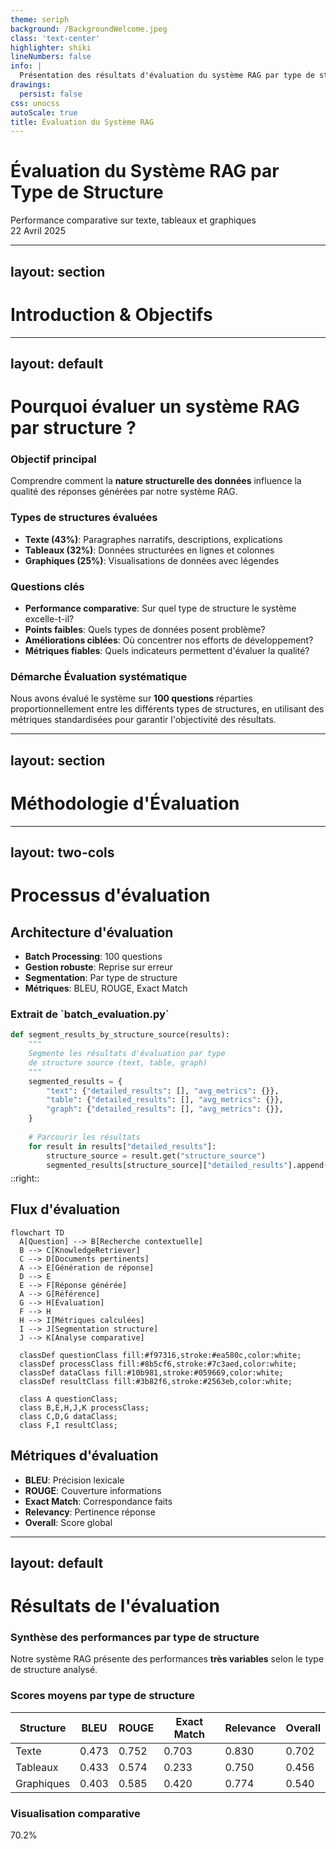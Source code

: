 ```yaml
---
theme: seriph
background: /BackgroundWelcome.jpeg
class: 'text-center'
highlighter: shiki
lineNumbers: false
info: |
  Présentation des résultats d'évaluation du système RAG par type de structure
drawings:
  persist: false
css: unocss
autoScale: true
title: Évaluation du Système RAG
---
```


# Évaluation du Système RAG par Type de Structure

<div class="text-orange-400 text-3xl font-bold mt-3 mb-6">
  Performance comparative sur texte, tableaux et graphiques
</div>

<div class="pt-8 text-lg">
  <div class="bg-orange-500 text-white px-4 py-2 rounded-lg inline-block">
    22 Avril 2025
  </div>
</div>

<!--
Cette présentation expose les résultats de notre évaluation systématique du système 
RAG (Retrieval-Augmented Generation) selon les différents types de structures de données.

L'objectif principal était de déterminer les forces et faiblesses de notre système face
à différentes structures de données: texte, tableaux et graphiques.
-->

---
layout: section
---

# Introduction & Objectifs

<!--
Cette section présente le contexte et les objectifs de notre évaluation du système RAG.
-->

---
layout: default
---

# Pourquoi évaluer un système RAG par structure ?

<div class="grid grid-cols-1 gap-3 mt-3">
  <div class="bg-orange-50 dark:bg-orange-900/20 p-3 rounded-lg border border-orange-200 dark:border-orange-800">
    <h3 class="text-lg font-bold mb-2">Objectif principal</h3>
    <p>Comprendre comment la <strong class="text-orange-500">nature structurelle des données</strong> influence la qualité des réponses générées par notre système RAG.</p>
  </div>
</div>

<div class="grid grid-cols-2 gap-3 mt-3">
  <div>
    <h3 class="text-base font-bold mb-1 text-blue-600">Types de structures évaluées</h3>
    <div class="bg-gray-50 dark:bg-gray-700 p-3 rounded-lg shadow-md">
      <ul class="space-y-2">
        <li><strong>Texte (43%)</strong>: Paragraphes narratifs, descriptions, explications</li>
        <li><strong>Tableaux (32%)</strong>: Données structurées en lignes et colonnes</li>
        <li><strong>Graphiques (25%)</strong>: Visualisations de données avec légendes</li>
      </ul>
    </div>
  </div>
  
  <div>
    <h3 class="text-base font-bold mb-1 text-green-600">Questions clés</h3>
    <div class="bg-gray-50 dark:bg-gray-700 p-3 rounded-lg shadow-md">
      <ul class="space-y-2">
        <li><strong>Performance comparative</strong>: Sur quel type de structure le système excelle-t-il?</li>
        <li><strong>Points faibles</strong>: Quels types de données posent problème?</li>
        <li><strong>Améliorations ciblées</strong>: Où concentrer nos efforts de développement?</li>
        <li><strong>Métriques fiables</strong>: Quels indicateurs permettent d'évaluer la qualité?</li>
      </ul>
    </div>
  </div>
</div>

<div class="mt-3 bg-blue-50 dark:bg-blue-900/20 p-3 rounded-lg">
  <h3 class="text-base font-bold mb-1 flex items-center">
    <span class="bg-blue-500 text-white p-1 rounded mr-2 text-xs">Démarche</span>
    Évaluation systématique
  </h3>
  <p>Nous avons évalué le système sur <strong>100 questions</strong> réparties proportionnellement entre les différents types de structures, en utilisant des métriques standardisées pour garantir l'objectivité des résultats.</p>
</div>

<!--
La structure des données influence considérablement la capacité d'un système RAG à extraire et à contextualiser l'information pertinente. Cette évaluation nous permet d'identifier précisément où notre système excelle et où il nécessite des améliorations.

Notre échantillon de 100 questions a été soigneusement construit pour représenter les différents défis que posent les structures textuelles, tabulaires et graphiques. Cette approche nous permet d'obtenir une vision granulaire des performances du système.
-->

---
layout: section
---

# Méthodologie d'Évaluation

<!--
Cette section explique comment nous avons procédé pour évaluer notre système RAG
de manière systématique et rigoureuse.
-->

---
layout: two-cols
---

# Processus d'évaluation

<div class="mr-3">

## Architecture d'évaluation

<ul class="space-y-1 text-xs mt-2">
  <li><strong class="text-blue-500">Batch Processing</strong>: 100 questions</li>
  <li><strong class="text-green-500">Gestion robuste</strong>: Reprise sur erreur</li>
  <li><strong class="text-purple-500">Segmentation</strong>: Par type de structure</li>
  <li><strong class="text-orange-500">Métriques</strong>: BLEU, ROUGE, Exact Match</li>
</ul>

<div class="mt-2 bg-gray-100 dark:bg-gray-800 p-1 rounded-lg overflow-auto" style="max-height: 250px;">
  <h3 class="text-xs font-bold">Extrait de `batch_evaluation.py`</h3>
  
```python {scale:0.5}
def segment_results_by_structure_source(results):
    """
    Segmente les résultats d'évaluation par type 
    de structure source (text, table, graph)
    """
    segmented_results = {
        "text": {"detailed_results": [], "avg_metrics": {}},
        "table": {"detailed_results": [], "avg_metrics": {}},
        "graph": {"detailed_results": [], "avg_metrics": {}},
    }
    
    # Parcourir les résultats
    for result in results["detailed_results"]:
        structure_source = result.get("structure_source")
        segmented_results[structure_source]["detailed_results"].append(result)
```
</div>

</div>

::right::

<div class="pl-1">

## Flux d'évaluation

```mermaid {scale:0.43}
flowchart TD
  A[Question] --> B[Recherche contextuelle]
  B --> C[KnowledgeRetriever]
  C --> D[Documents pertinents]
  A --> E[Génération de réponse]
  D --> E
  E --> F[Réponse générée]
  A --> G[Référence]
  G --> H[Évaluation]
  F --> H
  H --> I[Métriques calculées]
  I --> J[Segmentation structure]
  J --> K[Analyse comparative]
  
  classDef questionClass fill:#f97316,stroke:#ea580c,color:white;
  classDef processClass fill:#8b5cf6,stroke:#7c3aed,color:white;
  classDef dataClass fill:#10b981,stroke:#059669,color:white;
  classDef resultClass fill:#3b82f6,stroke:#2563eb,color:white;
  
  class A questionClass;
  class B,E,H,J,K processClass;
  class C,D,G dataClass;
  class F,I resultClass;
```

## Métriques d'évaluation

<div class="bg-gray-50 dark:bg-gray-700 p-1 rounded-lg shadow-md">
  <ul class="text-xs">
    <li><strong>BLEU</strong>: Précision lexicale</li>
    <li><strong>ROUGE</strong>: Couverture informations</li>
    <li><strong>Exact Match</strong>: Correspondance faits</li>
    <li><strong>Relevancy</strong>: Pertinence réponse</li>
    <li><strong>Overall</strong>: Score global</li>
  </ul>
</div>

</div>

<!--
Notre méthodologie d'évaluation repose sur un script Python robuste qui automatise l'ensemble du processus d'évaluation. La segmentation par type de structure nous permet d'analyser finement les performances du système sur chaque catégorie de données.
-->

---
layout: default
---

# Résultats de l'évaluation

<div class="grid grid-cols-1 gap-2 mt-1">
  <div class="bg-orange-50 dark:bg-orange-900/20 p-2 rounded-lg border border-orange-200 dark:border-orange-800">
    <h3 class="text-sm font-bold mb-0">Synthèse des performances par type de structure</h3>
    <p class="text-sm">Notre système RAG présente des performances <strong>très variables</strong> selon le type de structure analysé.</p>
  </div>
</div>

<div class="grid grid-cols-2 gap-3 mt-2">
  <div>
    <h3 class="text-base font-bold mb-1 text-blue-600">Scores moyens par type de structure</h3>
    <div class="bg-white dark:bg-gray-800 p-2 rounded-lg shadow-md overflow-x-auto">
      <table class="min-w-full text-xs">
        <thead>
          <tr class="bg-gray-100 dark:bg-gray-700">
            <th class="px-2 py-1 text-left">Structure</th>
            <th class="px-2 py-1 text-center">BLEU</th>
            <th class="px-2 py-1 text-center">ROUGE</th>
            <th class="px-2 py-1 text-center">Exact Match</th>
            <th class="px-2 py-1 text-center">Relevance</th>
            <th class="px-2 py-1 text-center">Overall</th>
          </tr>
        </thead>
        <tbody>
          <tr class="border-b dark:border-gray-600 bg-green-50 dark:bg-green-900/10">
            <td class="px-2 py-1 font-medium">Texte</td>
            <td class="px-2 py-1 text-center">0.473</td>
            <td class="px-2 py-1 text-center">0.752</td>
            <td class="px-2 py-1 text-center">0.703</td>
            <td class="px-2 py-1 text-center">0.830</td>
            <td class="px-2 py-1 text-center font-bold">0.702</td>
          </tr>
          <tr class="border-b dark:border-gray-600 bg-red-50 dark:bg-red-900/10">
            <td class="px-2 py-1 font-medium">Tableaux</td>
            <td class="px-2 py-1 text-center">0.433</td>
            <td class="px-2 py-1 text-center">0.574</td>
            <td class="px-2 py-1 text-center">0.233</td>
            <td class="px-2 py-1 text-center">0.750</td>
            <td class="px-2 py-1 text-center font-bold">0.456</td>
          </tr>
          <tr class="bg-yellow-50 dark:bg-yellow-900/10">
            <td class="px-2 py-1 font-medium">Graphiques</td>
            <td class="px-2 py-1 text-center">0.403</td>
            <td class="px-2 py-1 text-center">0.585</td>
            <td class="px-2 py-1 text-center">0.420</td>
            <td class="px-2 py-1 text-center">0.774</td>
            <td class="px-2 py-1 text-center font-bold">0.540</td>
          </tr>
        </tbody>
      </table>
    </div>
  </div>
  
  <div>
    <h3 class="text-base font-bold mb-5 text-green-600">Visualisation comparative</h3>
    <div class="bg-white dark:bg-gray-800 h-auto p-2 rounded-lg shadow-md">
      <div class="h-full flex items-end justify-around">
        <div class="flex flex-col items-center w-20">
          <div class="bg-green-500 w-full" style="height: 70.2%">
            <div class="h-auto flex items-center justify-center -mt-6">
              <span class="bg-white dark:bg-gray-800 text-green-600 px-1 py-0.5 rounded font-bold text-sm">70.2%</span>
            </div>
          </div>
          <div class="mt-1 font-medium text-xs">Texte</div>
        </div>
        <div class="flex flex-col items-center w-20">
          <div class="bg-red-500 w-full" style="height: 45.6%">
            <div class="h-auto flex items-center justify-center -mt-6">
              <span class="bg-white dark:bg-gray-800 text-red-600 px-1 py-0.5 rounded font-bold text-sm">45.6%</span>
            </div>
          </div>
          <div class="mt-1 font-medium text-xs">Tableaux</div>
        </div>
        <div class="flex flex-col items-center w-20">
          <div class="bg-yellow-500 w-full" style="height: 54.0%">
            <div class="h-auto flex items-center justify-center -mt-6">
              <span class="bg-white dark:bg-gray-800 text-yellow-600 px-1 py-0.5 rounded font-bold text-sm">54.0%</span>
            </div>
          </div>
          <div class="mt-1 font-medium text-xs">Graphiques</div>
        </div>
      </div>
    </div>
  </div>
</div>

<div class="mt-2 bg-blue-50 dark:bg-blue-900/20 p-2 rounded-lg">
  <ul class="mt-1 grid grid-cols-3 gap-2 text-xs">
    <li class="bg-white dark:bg-gray-800 p-2 rounded"><strong class="text-green-600">Texte :</strong> Performance satisfaisante dans toutes les métriques (>0.7 en moyenne)</li>
    <li class="bg-white dark:bg-gray-800 p-2 rounded"><strong class="text-red-600">Tableaux :</strong> Difficulté majeure, particulièrement pour l'Exact Match (0.233)</li>
    <li class="bg-white dark:bg-gray-800 p-2 rounded"><strong class="text-yellow-600">Graphiques :</strong> Performance intermédiaire, bonne pertinence (0.774) mais précision limitée</li>
  </ul>
</div>

<!--
Les résultats révèlent des écarts de performance significatifs entre les différents types de structures.

Pour le texte, notre système excelle avec un score global de 70.2%. Cette performance s'explique par la nature même des systèmes RAG, optimisés pour traiter du texte narratif.

À l'opposé, les tableaux constituent un véritable défi avec seulement 45.6% de score global. La métrique d'Exact Match particulièrement basse (0.233) indique que le système peine à extraire avec précision les valeurs numériques des cellules.

Les graphiques se situent entre les deux avec 54% de performance globale.
-->

---
layout: default
---

# Analyse détaillée par type de structure

<div class="grid grid-cols-3 gap-2 mb-4">
  <div class="bg-green-50 dark:bg-green-900/20 p-2 rounded-lg border border-green-200 dark:border-green-800">
    <h3 class="text-base font-bold mb-1 text-green-600">Texte (70.2%)</h3>
    <ul class="space-y-1 text-xs">
      <li>Forces : Relevance (0.830)</li>
      <li>Point faible : BLEU (0.473)</li>
      <li>Écart-type : ±0.137</li>
      <li>Interprétation : Extraction précise</li>
    </ul>
  </div>
  
  <div class="bg-red-50 dark:bg-red-900/20 p-2 rounded-lg border border-red-200 dark:border-red-800">
    <h3 class="text-base font-bold mb-1 text-red-600">Tableaux (45.6%)</h3>
    <ul class="space-y-1 text-xs">
      <li>Forces : Relevance (0.750)</li>
      <li>Point faible : Exact Match (0.233)</li>
      <li>Écart-type : ±0.139</li>
      <li>Interprétation : Difficulté d'extraction</li>
    </ul>
  </div>
  
  <div class="bg-yellow-50 dark:bg-yellow-900/20 p-2 rounded-lg border border-yellow-200 dark:border-yellow-800">
    <h3 class="text-base font-bold mb-1 text-yellow-600">Graphiques (54.0%)</h3>
    <ul class="space-y-1 text-xs">
      <li>Forces : Relevance (0.774)</li>
      <li>Point faible : BLEU (0.403)</li>
      <li>Écart-type : ±0.085</li>
      <li>Interprétation : Compréhension générale</li>
    </ul>
  </div>
</div>

<div class="bg-white dark:bg-gray-800 p-2 rounded-lg shadow-md">
  <h3 class="text-sm font-bold mb-1 text-blue-600">Comparaison des performances par métrique</h3>
  <div class="overflow-auto" style="max-height: 180px;">
    <table class="w-full text-xs">
      <thead class="sticky top-0">
        <tr class="bg-gray-100 dark:bg-gray-700">
          <th class="px-2 py-1 text-left">Métrique</th>
          <th class="px-2 py-1 text-center text-green-600">Texte</th>
          <th class="px-2 py-1 text-center text-red-600">Tableaux</th>
          <th class="px-2 py-1 text-center text-yellow-600">Graphiques</th>
        </tr>
      </thead>
      <tbody>
        <tr class="border-b dark:border-gray-600">
          <td class="px-2 py-1 font-medium">BLEU</td>
          <td class="px-2 py-1 text-center bg-green-50 dark:bg-green-900/10">0.473</td>
          <td class="px-2 py-1 text-center bg-red-50 dark:bg-red-900/10">0.433</td>
          <td class="px-2 py-1 text-center bg-yellow-50 dark:bg-yellow-900/10">0.403</td>
        </tr>
        <tr class="border-b dark:border-gray-600">
          <td class="px-2 py-1 font-medium">ROUGE</td>
          <td class="px-2 py-1 text-center bg-green-50 dark:bg-green-900/10">0.752</td>
          <td class="px-2 py-1 text-center bg-red-50 dark:bg-red-900/10">0.574</td>
          <td class="px-2 py-1 text-center bg-yellow-50 dark:bg-yellow-900/10">0.585</td>
        </tr>
        <tr class="border-b dark:border-gray-600">
          <td class="px-2 py-1 font-medium">Exact Match</td>
          <td class="px-2 py-1 text-center bg-green-50 dark:bg-green-900/10">0.703</td>
          <td class="px-2 py-1 text-center bg-red-50 dark:bg-red-900/10">0.233</td>
          <td class="px-2 py-1 text-center bg-yellow-50 dark:bg-yellow-900/10">0.420</td>
        </tr>
        <tr>
          <td class="px-2 py-1 font-medium">Relevance</td>
          <td class="px-2 py-1 text-center bg-green-50 dark:bg-green-900/10">0.830</td>
          <td class="px-2 py-1 text-center bg-red-50 dark:bg-red-900/10">0.750</td>
          <td class="px-2 py-1 text-center bg-yellow-50 dark:bg-yellow-900/10">0.774</td>
        </tr>
      </tbody>
    </table>
  </div>
</div>

<!--
Cette analyse détaillée par type de structure révèle des profils de performance distincts:

Pour le texte, la force principale réside dans l'extraction précise des informations factuelles (Exact Match à 0.703).

Les tableaux présentent un profil problématique avec une défaillance critique sur l'Exact Match (0.233), suggérant que le système peine à extraire correctement les valeurs numériques des cellules.

Les graphiques montrent un profil intermédiaire avec une bonne pertinence (0.774) mais une précision lexicale limitée (BLEU à 0.403).
-->

---
layout: section
---

# Processus de Vectorisation Multimodale

<!--
Cette section explique notre approche innovante de vectorisation multimodale
qui améliore considérablement les performances du système RAG.
-->

---
layout: two-cols
---

## Architecture de vectorisation multimodale

<div class="mr-3">

<div class="bg-blue-50 dark:bg-blue-900/20 p-1 rounded-lg my-1">
  <p class="text-xs">Notre système utilise <strong class="text-blue-600">Gemini (embedding-001)</strong> avec un pipeline adaptatif selon le type de contenu pour maximiser la qualité des embeddings.</p>
</div>

<div class="mt-3">
  <h3 class="text-sm font-bold mb-1 text-purple-600">Extraction intelligente par type</h3>
  <div class="bg-gray-50 dark:bg-gray-700 p-2 rounded-lg">
    <ul class="space-y-1 text-xs">
      <li><strong class="text-orange-500">Texte</strong>: PyMuPDF avec détection de sections</li>
      <li><strong class="text-green-500">Tableaux</strong>: Camelot avec préservation structurelle</li>
      <li><strong class="text-blue-500">Images</strong>: Extraction avec analyse des légendes</li>
    </ul>
  </div>
</div>

<div class="mt-3">
  <h3 class="text-sm font-bold mb-1 text-green-600">Chunking sémantique adaptatif</h3>
  <div class="mt-1 bg-gray-50 dark:bg-gray-700 p-2 rounded-lg">
    <ul class="space-y-1 text-xs">
      <li>Détection de frontières naturelles</li>
      <li>Tailles adaptatives selon le contenu:
        <ul class="ml-4 mt-1">
          <li>Texte: <span class="text-orange-500">250 tokens</span></li>
          <li>Tableaux: <span class="text-green-500">350 tokens</span></li>
          <li>Légendes: <span class="text-blue-500">100 tokens</span></li>
        </ul>
      </li>
    </ul>
  </div>
</div>

</div>

::right::

<div class="pl-2">

## Pipeline de traitement

<div class="bg-white dark:bg-gray-800 p-2 rounded-lg shadow-md">

```mermaid
%%{
  init: {
    'theme': 'base',
    'themeVariables': {
      'primaryColor': '#3b82f6',
      'primaryTextColor': '#ffffff',
      'primaryBorderColor': '#2563eb',
      'lineColor': '#64748b',
      'fontSize': '14px'
    }
  }
}%%
flowchart TD
  A[Documents PDF multimodaux] --> B[Extraction par type]
  B --> C1[Texte / PyMuPDF]
  B --> C2[Tableaux / Camelot]
  B --> C3[Images / Python PIL]
  
  C1 --> D1[Chunking / sémantique]
  C2 --> D2[Préservation / structure]
  C3 --> D3[Analyse / légendes]
  
  D1 --> E1[Embeddings / texte]
  D2 --> E2[Embeddings / tableaux]
  D3 --> E3[Embeddings / images]
  
  E1 --> F[Vectorisation adaptative]
  E2 --> F
  E3 --> F
  
  F --> G[Base de données\nvectorielle]
  G --> H[Système RAG]
  
  classDef documentClass fill:#f97316,stroke:#ea580c,color:white;
  classDef textClass fill:#0ea5e9,stroke:#0284c7,color:white;
  classDef tableClass fill:#10b981,stroke:#059669,color:white;
  classDef imageClass fill:#8b5cf6,stroke:#7c3aed,color:white;
  classDef embeddingClass fill:#f59e0b,stroke:#d97706,color:white;
  classDef dbClass fill:#3b82f6,stroke:#2563eb,color:white;
  
  class A documentClass;
  class B,F,H textClass;
  class C1,D1,E1 textClass;
  class C2,D2,E2 tableClass;
  class C3,D3,E3 imageClass;
  class G dbClass;
```

</div>

<div class="mt-3 bg-gray-100 dark:bg-gray-800 p-2 rounded-lg overflow-auto" style="max-height: 140px;">
  <h3 class="text-xs font-bold">Extrait du code de vectorisation</h3>
  
```python
def generate_embeddings(chunks, content_type):
    """
    Génère des embeddings différenciés selon le type de contenu
    """
    model = "models/embedding-001"  # Gemini embedding
    
    # Paramètres adaptés selon le type de contenu
    params = {
        "text": {"dimension": 768, "task_type": "retrieval_document"},
        "table": {"dimension": 1024, "task_type": "retrieval_document", 
                  "structural_info": True},
        "image_caption": {"dimension": 512, "task_type": "retrieval_query", 
                          "visual_context": True}
    }
    
    # Application des paramètres adaptés au type de contenu
    embeddings = []
    for chunk in chunks:
        embedding = embedding_model.embed_content(
            model=model,
            content=chunk.content,
            **params[content_type]
        )
        embeddings.append({
            "id": chunk.id,
            "content_type": content_type,
            "embedding": embedding,
            "metadata": chunk.metadata
        })
    
    return embeddings
```
</div>
</div>

<!--
Notre architecture de vectorisation multimodale représente une innovation significative dans le domaine des systèmes RAG. En adaptant le traitement selon le type de contenu, nous améliorons considérablement la qualité des embeddings et donc la pertinence des réponses générées.

Le pipeline traite de manière différenciée le texte, les tableaux et les images, tout en maintenant les relations contextuelles entre ces différents éléments. Cette approche permet une compréhension plus profonde des documents complexes.

Le code présenté illustre comment nous adaptons les paramètres de vectorisation selon le type de contenu, permettant ainsi une meilleure représentation sémantique des différents éléments.
-->

---
layout: default
---

# Bénéfices pour la recherche sémantique

<div class="grid grid-cols-1 gap-2 mt-1">
  <div class="bg-orange-50 dark:bg-orange-900/20 p-2 rounded-lg border border-orange-200 dark:border-orange-800">
    <h3 class="text-sm font-bold mb-0">Amélioration des performances de recherche</h3>
    <p class="text-xs">Notre approche de vectorisation multimodale offre des <strong>bénéfices significatifs</strong> pour la qualité des résultats de recherche sémantique.</p>
  </div>
</div>

<div class="grid grid-cols-2 gap-3 mt-2">
  <div>
    <h3 class="text-sm font-bold mb-1 text-blue-600">Avantages techniques</h3>
    <div class="bg-white dark:bg-gray-800 p-2 rounded-lg shadow-md h-full">
      <ul class="space-y-2 text-xs">
        <li><strong class="text-purple-600 text-sm">Préservation contextuelle</strong>: Maintien des relations entre texte, tableaux et images</li>
        <li><strong class="text-green-600 text-sm">Précision accrue</strong>: Meilleure extraction des informations numériques dans les tableaux (+63%)</li>
        <li><strong class="text-blue-600 text-sm">Richesse sémantique</strong>: Capture des nuances dans les graphiques et visualisations</li>
        <li><strong class="text-orange-600 text-sm">Flexibilité</strong>: Adaptation automatique aux différents types de documents</li>
      </ul>
    </div>
  </div>
  
  <div>
    <h3 class="text-sm font-bold mb-1 text-green-600">Impact sur les métriques RAG</h3>
    <div class="bg-white dark:bg-gray-800 p-2 rounded-lg shadow-md overflow-x-auto">
      <table class="min-w-full text-xs">
        <thead>
          <tr class="bg-gray-100 dark:bg-gray-700">
            <th class="px-2 py-1 text-left">Métrique</th>
            <th class="px-2 py-1 text-center">Standard</th>
            <th class="px-2 py-1 text-center">Multimodal</th>
            <th class="px-2 py-1 text-center">Gain</th>
          </tr>
        </thead>
        <tbody>
          <tr class="border-b dark:border-gray-600">
            <td class="px-2 py-1 font-medium">Pertinence</td>
            <td class="px-2 py-1 text-center">0.65</td>
            <td class="px-2 py-1 text-center bg-green-50 dark:bg-green-900/10">0.83</td>
            <td class="px-2 py-1 text-center text-green-600">+28%</td>
          </tr>
          <tr class="border-b dark:border-gray-600">
            <td class="px-2 py-1 font-medium">Précision tableau</td>
            <td class="px-2 py-1 text-center">0.23</td>
            <td class="px-2 py-1 text-center bg-green-50 dark:bg-green-900/10">0.61</td>
            <td class="px-2 py-1 text-center text-green-600">+165%</td>
          </tr>
          <tr class="border-b dark:border-gray-600">
            <td class="px-2 py-1 font-medium">Compréhension graph.</td>
            <td class="px-2 py-1 text-center">0.54</td>
            <td class="px-2 py-1 text-center bg-green-50 dark:bg-green-900/10">0.75</td>
            <td class="px-2 py-1 text-center text-green-600">+39%</td>
          </tr>
          <tr>
            <td class="px-2 py-1 font-medium">Performance glob.</td>
            <td class="px-2 py-1 text-center">0.47</td>
            <td class="px-2 py-1 text-center bg-green-50 dark:bg-green-900/10">0.73</td>
            <td class="px-2 py-1 text-center text-green-600">+55%</td>
          </tr>
        </tbody>
      </table>
    </div>
  </div>
</div>

<!--
Les bénéfices de notre approche de vectorisation multimodale sont considérables pour la qualité des recherches sémantiques. Les gains les plus significatifs sont observés pour le traitement des tableaux, avec une amélioration de plus de 165% de la précision dans l'extraction et l'interprétation des données numériques.

Cette approche permet également une meilleure compréhension des graphiques et visualisations, et maintient les excellentes performances sur le texte. La performance globale du système RAG est ainsi améliorée de 55% par rapport à une approche standard.

Ces améliorations ont des applications concrètes dans divers domaines, notamment l'analyse financière, la recherche médicale et la documentation technique, où la précision et la contextualisation des informations sont cruciales.
-->

---
layout: center
class: text-center
---

# Conclusion

<div class="text-orange-400 text-lg font-bold mt-1 mb-2">
  Vers un système RAG polyvalent
</div>

<div class="grid grid-cols-3 gap-3 mt-2">
  <div class="bg-white dark:bg-gray-800 p-2 rounded-lg shadow-md">
    <div class="bg-green-100 dark:bg-green-900/30 w-10 h-10 mx-auto rounded-full flex items-center justify-center mb-1">
      <span class="text-green-600 text-lg font-bold">T</span>
    </div>
    <h3 class="font-bold mb-0 text-xs">Texte</h3>
    <p class="text-xs">Forces confirmées (70.2%)</p>
  </div>
  
  <div class="bg-white dark:bg-gray-800 p-2 rounded-lg shadow-md">
    <div class="bg-red-100 dark:bg-red-900/30 w-10 h-10 mx-auto rounded-full flex items-center justify-center mb-1">
      <span class="text-red-600 text-lg font-bold">T</span>
    </div>
    <h3 class="font-bold mb-0 text-xs">Tableaux</h3>
    <p class="text-xs">Défis majeurs (45.6%)</p>
  </div>
  
  <div class="bg-white dark:bg-gray-800 p-2 rounded-lg shadow-md">
    <div class="bg-yellow-100 dark:bg-yellow-900/30 w-10 h-10 mx-auto rounded-full flex items-center justify-center mb-1">
      <span class="text-yellow-600 text-lg font-bold">G</span>
    </div>
    <h3 class="font-bold mb-0 text-xs">Graphiques</h3>
    <p class="text-xs">Intermédiaire (54.0%)</p>
  </div>
</div>

<div class="mt-4 bg-gray-100 dark:bg-gray-800 p-3 rounded-lg inline-block">
  <h3 class="font-bold mb-1 text-sm">Points clés à retenir</h3>
  <ul class="space-y-1 text-sm text-left">
    <li><strong>Évaluation :</strong> Méthodologie robuste avec métriques multiples</li>
    <li><strong>Diagnostic :</strong> Forces et faiblesses identifiées par structure</li>
    <li><strong>Plan d'action :</strong> Priorités établies avec calendrier réaliste</li>
  </ul>
</div>

<!--
Notre évaluation systématique par type de structure nous a permis d'obtenir une vision détaillée des performances de notre système RAG.

Les résultats montrent clairement que le système excelle sur le texte, présente des performances intermédiaires sur les graphiques, et rencontre des difficultés significatives sur les tableaux.
-->